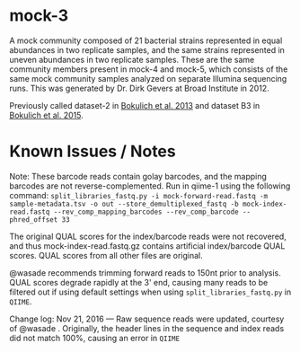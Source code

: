 # mock-3

A mock community composed of 21 bacterial strains represented in equal abundances in two replicate samples, and the same strains represented in uneven abundances in two replicate samples. These are the same community members present in mock-4 and mock-5, which consists of the same mock community samples analyzed on separate Illumina sequencing runs. This was generated by Dr. Dirk Gevers at Broad Institute in 2012.

Previously called dataset-2 in [Bokulich et al. 2013](https://dx.doi.org/10.1038/nmeth.2276) and dataset B3 in [Bokulich et al. 2015](https://dx.doi.org/10.7287/peerj.preprints.934v2).

# Known Issues / Notes

Note:
These barcode reads contain golay barcodes, and the mapping barcodes are not reverse-complemented. Run in qiime-1 using the following command:
``split_libraries_fastq.py -i mock-forward-read.fastq -m sample-metadata.tsv -o out --store_demultiplexed_fastq -b mock-index-read.fastq --rev_comp_mapping_barcodes --rev_comp_barcode --phred_offset 33``

The original QUAL scores for the index/barcode reads were not recovered, and thus mock-index-read.fastq.gz contains artificial index/barcode QUAL scores. QUAL scores from all other files are original.

@wasade recommends trimming forward reads to 150nt prior to analysis. QUAL scores degrade rapidly at the 3' end, causing many reads to be filtered out if using default settings when using ``split_libraries_fastq.py`` in ``QIIME``.

Change log:
Nov 21, 2016 — Raw sequence reads were updated, courtesy of @wasade . Originally, the header lines in the sequence and index reads did not match 100%, causing an error in ``QIIME``

